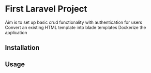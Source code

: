 # First Laravel Project 

Aim is to set up basic crud functionality with authentication for users 
Convert an existing HTML template into blade templates
Dockerize the application

## Installation


## Usage

